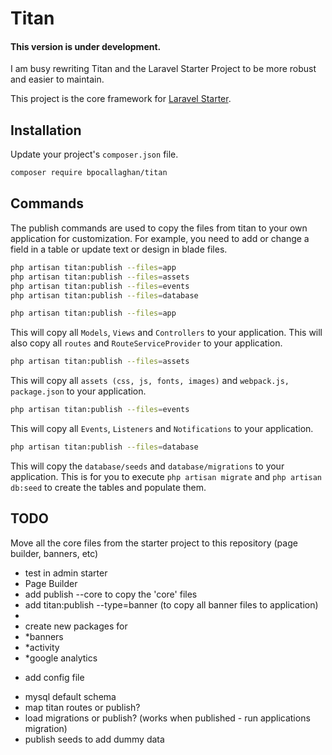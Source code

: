 # Titan

#### This version is under development.
I am busy rewriting Titan and the Laravel Starter Project to be more robust and easier to maintain.

This project is the core framework for [Laravel Starter](https://github.com/bpocallaghan/laravel-admin-starter).

## Installation
Update your project's `composer.json` file.

```bash
composer require bpocallaghan/titan
```

## Commands
The publish commands are used to copy the files from titan to your own application for customization.
For example, you need to add or change a field in a table or update text or design in blade files.
 
```bash
php artisan titan:publish --files=app
php artisan titan:publish --files=assets
php artisan titan:publish --files=events
php artisan titan:publish --files=database
```

```bash
php artisan titan:publish --files=app
```
This will copy all `Models`, `Views` and `Controllers` to your application.
This will also copy all `routes` and `RouteServiceProvider` to your application.

```bash
php artisan titan:publish --files=assets
```
This will copy all `assets (css, js, fonts, images)` and `webpack.js, package.json` to your application.

```bash
php artisan titan:publish --files=events
```
This will copy all `Events`, `Listeners` and `Notifications` to your application.

```bash
php artisan titan:publish --files=database
```
This will copy the `database/seeds` and `database/migrations` to your application.
This is for you to execute `php artisan migrate` and `php artisan db:seed` to create the tables and populate them. 

## TODO
Move all the core files from the starter project to this repository (page builder, banners, etc)

- test in admin starter
- Page Builder
- add publish --core to copy the 'core' files
- add titan:publish --type=banner (to copy all banner files to application)
-
- create new packages for
- *banners
- *activity
- *google analytics

* add config file

- mysql default schema
- map titan routes or publish?
- load migrations or publish? (works when published - run applications migration)
- publish seeds to add dummy data